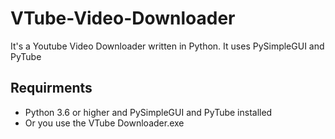 # VTube-Video-Downloader
It's a Youtube Video Downloader written in Python. It uses PySimpleGUI and PyTube

## Requirments
- Python 3.6 or higher and PySimpleGUI and PyTube installed
- Or you use the VTube Downloader.exe
